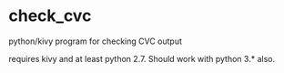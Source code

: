 # check_cvc
python/kivy program for checking CVC output

requires kivy and at least python 2.7. Should work with python 3.* also.
